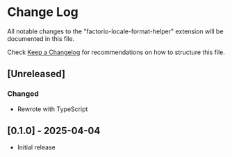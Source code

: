 # Change Log

All notable changes to the "factorio-locale-format-helper" extension will be documented in this file.

Check [Keep a Changelog](http://keepachangelog.com/) for recommendations on how to structure this file.

## [Unreleased]

### Changed

- Rewrote with TypeScript

## [0.1.0] - 2025-04-04
- Initial release
